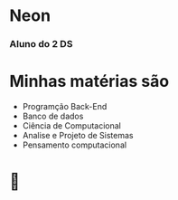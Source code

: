 # Neon
### Aluno do 2 DS

# Minhas matérias são
- Programção Back-End
- Banco de dados
- Ciência de Computacional
- Analise e Projeto de Sistemas
- Pensamento computacional
# 📖 

 <img rc="https://cdn.jsdelivr.net/gh/devicons/devicon@latest/icons/java/java-original.svg" />
